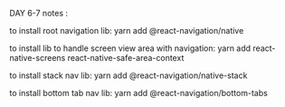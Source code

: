 DAY 6-7 notes :

to install root navigation lib:
yarn add @react-navigation/native

to install lib to handle screen view area with navigation:
yarn add react-native-screens react-native-safe-area-context

to install stack nav lib:
yarn add @react-navigation/native-stack

to install bottom tab nav lib:
yarn add @react-navigation/bottom-tabs
